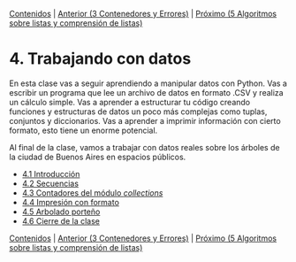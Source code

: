 [Contenidos](../Contenidos.md) \| [Anterior (3 Contenedores y Errores)](../03_Contenedores_y_Errores/00_Resumen.md) \| [Próximo (5 Algoritmos sobre listas y comprensión de listas)](../05_Listas/00_Resumen.md)

# 4. Trabajando con datos
En esta clase vas a seguir aprendiendo a manipular datos con Python. Vas a escribir un programa que lee un archivo de datos en formato .CSV y realiza un cálculo simple. Vas a aprender a estructurar tu código creando funciones y estructuras de datos un poco más complejas como tuplas, conjuntos y diccionarios.
Vas a aprender a imprimir información con cierto formato, esto tiene un enorme potencial. 

Al final de la clase, vamos a trabajar con datos reales sobre los árboles de la ciudad de Buenos Aires en espacios públicos.



* [4.1 Introducción](01_Introduccion.md)
* [4.2 Secuencias](02_Secuencias.md)
* [4.3 Contadores del módulo _collections_](03_Contadores.md)
* [4.4 Impresión con formato](04_Formato.md)
* [4.5 Arbolado porteño](05_Arboles1.md)
* [4.6 Cierre de la clase](06_Cierre.md)


[Contenidos](../Contenidos.md) \| [Anterior (3 Contenedores y Errores)](../03_Contenedores_y_Errores/00_Resumen.md) \| [Próximo (5 Algoritmos sobre listas y comprensión de listas)](../05_Listas/00_Resumen.md)
